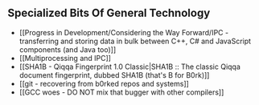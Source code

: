 ## Specialized Bits Of General Technology
+ [[Progress in Development/Considering the Way Forward/IPC - transferring and storing data in bulk between C++, C# and JavaScript components (and Java too)]]
+ [[Multiprocessing and IPC]]
+ [[SHA1B - Qiqqa Fingerprint 1.0 Classic|SHA1B :: The classic Qiqqa document fingerprint, dubbed SHA1B (that's B for B0rk)]]
+ [[git - recovering from b0rked repos and systems]]
+ [[GCC woes - DO NOT mix that bugger with other compilers]]
